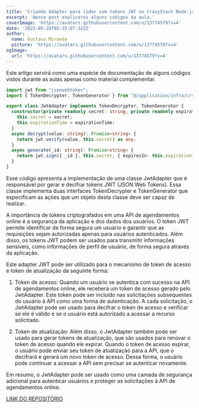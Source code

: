 ```yaml
---
title: 'Criando Adapter para lidar com tokens JWT no CrazyStack Node.js'
excerpt: 'Nesse post explicarei alguns códigos da aula.'
coverImage: 'https://avatars.githubusercontent.com/u/13774579?v=4'
date: '2022-05-20T05:35:07.322Z'
author:
  name: Gustavo Miranda
  picture: 'https://avatars.githubusercontent.com/u/13774579?v=4'
ogImage:
  url: 'https://avatars.githubusercontent.com/u/13774579?v=4'
---
```

Este artigo servirá como uma espécie de documentação de alguns códigos vistos durante as aulas apenas como material complementar.

```typescript
import jwt from "jsonwebtoken";
import { TokenDecrypter, TokenGenerator } from "@/application/infra/crypto/protocols";

export class JwtAdapter implements TokenDecrypter, TokenGenerator {
  constructor(private readonly secret: string, private readonly expirationTime: string) {
    this.secret = secret;
    this.expirationTime = expirationTime;
  }
  async decrypt(value: string): Promise<string> {
    return jwt.verify(value, this.secret) as any;
  }
  async generate(_id: string): Promise<string> {
    return jwt.sign({ _id }, this.secret, { expiresIn: this.expirationTime });
  }
}
``` 

Esse código apresenta a implementação de uma classe JwtAdapter que é responsável por gerar e decifrar tokens JWT (JSON Web Tokens). Essa classe implementa duas interfaces TokenDecrypter e TokenGenerator que especificam as ações que um objeto desta classe deve ser capaz de realizar.

A importância de tokens criptografados em uma API de agendamentos online é a segurança da aplicação e dos dados dos usuários. O token JWT permite identificar de forma segura um usuário e garantir que as requisições sejam autorizadas apenas para usuários autenticados. Além disso, os tokens JWT podem ser usados para transmitir informações sensíveis, como informações de perfil de usuário, de forma segura através da aplicação.

Este adapter JWT pode ser utilizado para o mecanismo de token de acesso e token de atualização da seguinte forma:

1.  Token de acesso: Quando um usuário se autentica com sucesso na API de agendamentos online, ele receberá um token de acesso gerado pelo JwtAdapter. Este token pode ser incluído nas solicitações subsequentes do usuário à API como uma forma de autenticação. A cada solicitação, o JwtAdapter pode ser usado para decifrar o token de acesso e verificar se ele é válido e se o usuário está autorizado a acessar a recurso solicitado.
    
2.  Token de atualização: Além disso, o JwtAdapter também pode ser usado para gerar tokens de atualização, que são usados para renovar o token de acesso quando ele expirar. Quando o token de acesso expirar, o usuário pode enviar seu token de atualização para a API, que o decifrará e gerará um novo token de acesso. Dessa forma, o usuário pode continuar a acessar a API sem precisar se autenticar novamente.
    

Em resumo, o JwtAdapter pode ser usado como uma camada de segurança adicional para autenticar usuários e proteger as solicitações à API de agendamentos online.

[LINK DO REPOSITÓRIO](https://github.com/gumiranda/CrazyStackNodeJs)